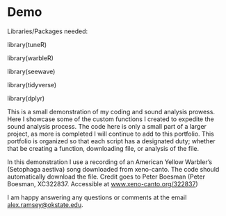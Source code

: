 # Demo
Libraries/Packages needed:

library(tuneR)

library(warbleR)

library(seewave)

library(tidyverse)

library(dplyr)


This is a small demonstration of my coding and sound analysis prowess. Here I showcase some of the custom functions I created to expedite the sound analysis process. The code here is only a small part of a larger project, as more is completed I will continue to add to this portfolio. This portfolio is organized so that each script has a designated duty; whether that be creating a function, downloading file, or analysis of the file.

In this demonstration I use a recording of an American Yellow Warbler’s (Setophaga aestiva) song downloaded from xeno-canto. The code should automatically download the file. Credit goes to Peter Boesman (Peter Boesman, XC322837. Accessible at www.xeno-canto.org/322837)

 I am happy answering any questions or comments at the email alex.ramsey@okstate.edu.
